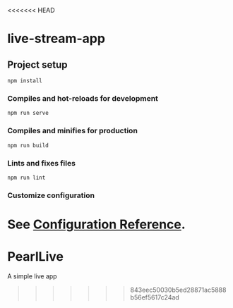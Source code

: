 <<<<<<< HEAD
# live-stream-app

## Project setup
```
npm install
```

### Compiles and hot-reloads for development
```
npm run serve
```

### Compiles and minifies for production
```
npm run build
```

### Lints and fixes files
```
npm run lint
```

### Customize configuration
See [Configuration Reference](https://cli.vuejs.org/config/).
=======
# PearlLive
A simple live app
>>>>>>> 843eec50030b5ed28871ac5888b56ef5617c24ad
